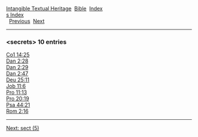 [Intangible Textual Heritage](../../index)  [Bible](../index) 
[Index](index)   
[s Index](_s_)  
  [Previous](c09928)  [Next](c09930) 

------------------------------------------------------------------------

### &lt;secrets&gt; 10 entries

[Co1 14:25](../kjv/co1014.htm#025)  
[Dan 2:28](../kjv/dan002.htm#028)  
[Dan 2:29](../kjv/dan002.htm#029)  
[Dan 2:47](../kjv/dan002.htm#047)  
[Deu 25:11](../kjv/deu025.htm#011)  
[Job 11:6](../kjv/job011.htm#006)  
[Pro 11:13](../kjv/pro011.htm#013)  
[Pro 20:19](../kjv/pro020.htm#019)  
[Psa 44:21](../kjv/psa044.htm#021)  
[Rom 2:16](../kjv/rom002.htm#016)  

------------------------------------------------------------------------

[Next: sect (5)](c09930)
